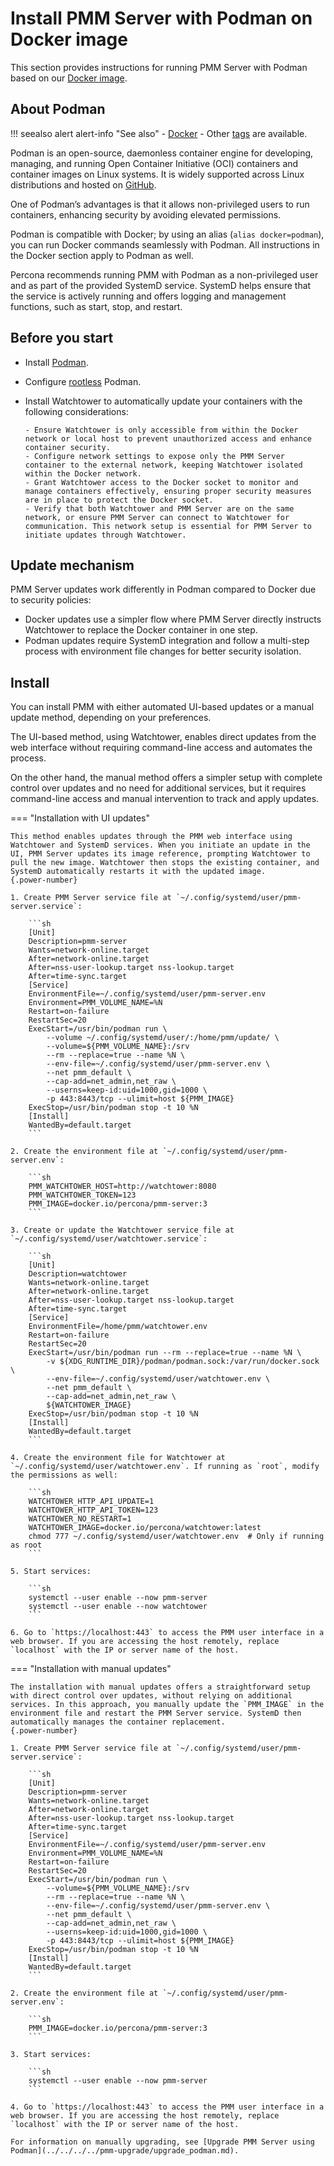 # Install PMM Server with Podman on Docker image

This section provides instructions for running PMM Server with Podman based on our [Docker image](https://hub.docker.com/r/percona/pmm-server).

## About Podman

!!! seealso alert alert-info "See also"
    - [Docker](../docker/index.md) 
    - Other [tags](https://hub.docker.com/r/percona/pmm-server/tags) are available.

Podman is an open-source, daemonless container engine for developing, managing, and running Open Container Initiative (OCI) containers and container images on Linux systems. It is widely supported across Linux distributions and hosted on [GitHub](https://github.com/containers/podman).

One of Podman’s advantages is that it allows non-privileged users to run containers, enhancing security by avoiding elevated permissions.

Podman is compatible with Docker; by using an alias (`alias docker=podman`), you can run Docker commands seamlessly with Podman. All instructions in the Docker section apply to Podman as well.

Percona recommends running PMM with Podman as a non-privileged user and as part of the provided SystemD service. SystemD helps ensure that the service is actively running and offers logging and management functions, such as start, stop, and restart.

## Before you start

- Install [Podman](https://podman.io/getting-started/installation).
- Configure [rootless](https://github.com/containers/podman/blob/main/docs/tutorials/rootless_tutorial.md) Podman.
- Install Watchtower to automatically update your containers with the following considerations:

      - Ensure Watchtower is only accessible from within the Docker network or local host to prevent unauthorized access and enhance container security.
      - Configure network settings to expose only the PMM Server container to the external network, keeping Watchtower isolated within the Docker network.
      - Grant Watchtower access to the Docker socket to monitor and manage containers effectively, ensuring proper security measures are in place to protect the Docker socket.
      - Verify that both Watchtower and PMM Server are on the same network, or ensure PMM Server can connect to Watchtower for communication. This network setup is essential for PMM Server to initiate updates through Watchtower.

## Update mechanism

PMM Server updates work differently in Podman compared to Docker due to security policies:

- Docker updates use a simpler flow where PMM Server directly instructs Watchtower to replace the Docker container in one step.
- Podman updates require SystemD integration and follow a multi-step process with environment file changes for better security isolation.

## Install

You can install PMM with either automated UI-based updates or a manual update method, depending on your preferences.

The UI-based method, using Watchtower, enables direct updates from the web interface without requiring command-line access and automates the process. 

On the other hand, the manual method offers a simpler setup with complete control over updates and no need for additional services, but it requires command-line access and manual intervention to track and apply updates.

=== "Installation with UI updates"

    This method enables updates through the PMM web interface using Watchtower and SystemD services. When you initiate an update in the UI, PMM Server updates its image reference, prompting Watchtower to pull the new image. Watchtower then stops the existing container, and SystemD automatically restarts it with the updated image.
    {.power-number}

    1. Create PMM Server service file at `~/.config/systemd/user/pmm-server.service`:

        ```sh
        [Unit]
        Description=pmm-server
        Wants=network-online.target
        After=network-online.target
        After=nss-user-lookup.target nss-lookup.target
        After=time-sync.target
        [Service]
        EnvironmentFile=~/.config/systemd/user/pmm-server.env
        Environment=PMM_VOLUME_NAME=%N
        Restart=on-failure
        RestartSec=20
        ExecStart=/usr/bin/podman run \
            --volume ~/.config/systemd/user/:/home/pmm/update/ \
            --volume=${PMM_VOLUME_NAME}:/srv
            --rm --replace=true --name %N \
            --env-file=~/.config/systemd/user/pmm-server.env \
            --net pmm_default \
            --cap-add=net_admin,net_raw \
            --userns=keep-id:uid=1000,gid=1000 \
            -p 443:8443/tcp --ulimit=host ${PMM_IMAGE}
        ExecStop=/usr/bin/podman stop -t 10 %N
        [Install]
        WantedBy=default.target
        ```

    2. Create the environment file at `~/.config/systemd/user/pmm-server.env`:
   
        ```sh
        PMM_WATCHTOWER_HOST=http://watchtower:8080
        PMM_WATCHTOWER_TOKEN=123
        PMM_IMAGE=docker.io/percona/pmm-server:3
        ```

    3. Create or update the Watchtower service file at `~/.config/systemd/user/watchtower.service`:
   
        ```sh
        [Unit]
        Description=watchtower
        Wants=network-online.target
        After=network-online.target
        After=nss-user-lookup.target nss-lookup.target
        After=time-sync.target
        [Service]
        EnvironmentFile=/home/pmm/watchtower.env
        Restart=on-failure
        RestartSec=20
        ExecStart=/usr/bin/podman run --rm --replace=true --name %N \
            -v ${XDG_RUNTIME_DIR}/podman/podman.sock:/var/run/docker.sock \
            --env-file=~/.config/systemd/user/watchtower.env \
            --net pmm_default \
            --cap-add=net_admin,net_raw \
            ${WATCHTOWER_IMAGE}
        ExecStop=/usr/bin/podman stop -t 10 %N
        [Install]
        WantedBy=default.target
        ```

    4. Create the environment file for Watchtower at `~/.config/systemd/user/watchtower.env`. If running as `root`, modify the permissions as well:
   
        ```sh
        WATCHTOWER_HTTP_API_UPDATE=1
        WATCHTOWER_HTTP_API_TOKEN=123
        WATCHTOWER_NO_RESTART=1
        WATCHTOWER_IMAGE=docker.io/percona/watchtower:latest
        chmod 777 ~/.config/systemd/user/watchtower.env  # Only if running as root
        ```
    
    5. Start services:
   
        ```sh
        systemctl --user enable --now pmm-server
        systemctl --user enable --now watchtower
        ```

    6. Go to `https://localhost:443` to access the PMM user interface in a web browser. If you are accessing the host remotely, replace `localhost` with the IP or server name of the host.

=== "Installation with manual updates"

    The installation with manual updates offers a straightforward setup with direct control over updates, without relying on additional services. In this approach, you manually update the `PMM_IMAGE` in the environment file and restart the PMM Server service. SystemD then automatically manages the container replacement.
    {.power-number}
    
    1. Create PMM Server service file at `~/.config/systemd/user/pmm-server.service`:
   
        ```sh
        [Unit]
        Description=pmm-server
        Wants=network-online.target
        After=network-online.target
        After=nss-user-lookup.target nss-lookup.target
        After=time-sync.target
        [Service]
        EnvironmentFile=~/.config/systemd/user/pmm-server.env
        Environment=PMM_VOLUME_NAME=%N
        Restart=on-failure
        RestartSec=20
        ExecStart=/usr/bin/podman run \
            --volume=${PMM_VOLUME_NAME}:/srv
            --rm --replace=true --name %N \
            --env-file=~/.config/systemd/user/pmm-server.env \
            --net pmm_default \
            --cap-add=net_admin,net_raw \
            --userns=keep-id:uid=1000,gid=1000 \
            -p 443:8443/tcp --ulimit=host ${PMM_IMAGE}
        ExecStop=/usr/bin/podman stop -t 10 %N
        [Install]
        WantedBy=default.target
        ```

    2. Create the environment file at `~/.config/systemd/user/pmm-server.env`:
   
        ```sh
        PMM_IMAGE=docker.io/percona/pmm-server:3
        ```

    3. Start services:
   
        ```sh
        systemctl --user enable --now pmm-server
        ```

    4. Go to `https://localhost:443` to access the PMM user interface in a web browser. If you are accessing the host remotely, replace `localhost` with the IP or server name of the host.

    For information on manually upgrading, see [Upgrade PMM Server using Podman](../../../../pmm-upgrade/upgrade_podman.md).

<div hidden>
```sh
#first pull can take time
sleep 80
timeout 60 podman wait --condition=running pmm-server
```
</div>
